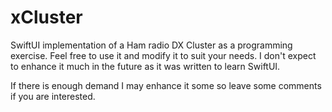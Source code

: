 # xCluster
SwiftUI implementation of a Ham radio DX Cluster as a programming exercise. Feel free to use it and modify it to suit your needs. I don't expect to enhance it much in the future as it was written to learn SwiftUI.

If there is enough demand I may enhance it some so leave some comments if you are interested.


